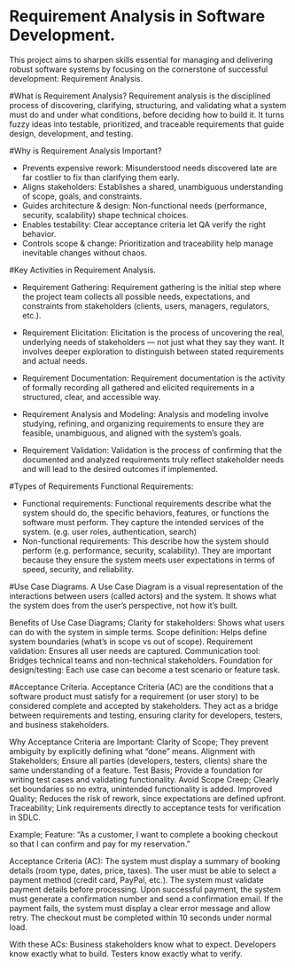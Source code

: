 # Requirement Analysis in Software Development.
This project aims to sharpen skills essential for managing and delivering robust software systems by focusing on the cornerstone of successful development: Requirement Analysis.

#What is Requirement Analysis?
Requirement analysis is the disciplined process of discovering, clarifying, structuring, and validating what a system must do and under what conditions, before deciding how to build it. It turns fuzzy ideas into testable, prioritized, and traceable requirements that guide design, development, and testing.

#Why is Requirement Analysis Important?
- Prevents expensive rework: Misunderstood needs discovered late are far costlier to fix than clarifying them early.
- Aligns stakeholders: Establishes a shared, unambiguous understanding of scope, goals, and constraints.
- Guides architecture & design: Non-functional needs (performance, security, scalability) shape technical choices.
- Enables testability: Clear acceptance criteria let QA verify the right behavior.
- Controls scope & change: Prioritization and traceability help manage inevitable changes without chaos.

#Key Activities in Requirement Analysis.
- Requirement Gathering: Requirement gathering is the initial step where the project team collects all possible needs, expectations, and constraints from stakeholders (clients, users, managers, regulators, etc.).
  
- Requirement Elicitation: Elicitation is the process of uncovering the real, underlying needs of stakeholders — not just what they say they want. It involves deeper exploration to distinguish between stated requirements and actual needs.
  
- Requirement Documentation: Requirement documentation is the activity of formally recording all gathered and elicited requirements in a structured, clear, and accessible way.

- Requirement Analysis and Modeling: Analysis and modeling involve studying, refining, and organizing requirements to ensure they are feasible, unambiguous, and aligned with the system’s goals.

- Requirement Validation: Validation is the process of confirming that the documented and analyzed requirements truly reflect stakeholder needs and will lead to the desired outcomes if implemented.

#Types of Requirements
Functional Requirements: 

- Functional requirements: Functional requirements describe what the system should do, the specific behaviors, features, or functions the software must perform. They capture the intended services of the system. (e.g. user roles, authentication, search) 
- Non-functional requirements: This describe how the system should perform (e.g. performance, security, scalability). They are important because they ensure the system meets user expectations in terms of speed, security, and reliability.

#Use Case Diagrams.
A Use Case Diagram is a visual representation of the interactions between users (called actors) and the system. It shows what the system does from the user’s perspective, not how it’s built.

Benefits of Use Case Diagrams;
Clarity for stakeholders: Shows what users can do with the system in simple terms.
Scope definition: Helps define system boundaries (what’s in scope vs out of scope).
Requirement validation: Ensures all user needs are captured.
Communication tool: Bridges technical teams and non-technical stakeholders.
Foundation for design/testing: Each use case can become a test scenario or feature task.

#Acceptance Criteria.
Acceptance Criteria (AC) are the conditions that a software product must satisfy for a requirement (or user story) to be considered complete and accepted by stakeholders. They act as a bridge between requirements and testing, ensuring clarity for developers, testers, and business stakeholders.

Why Acceptance Criteria are Important:
Clarity of Scope; They prevent ambiguity by explicitly defining what “done” means.
Alignment with Stakeholders; Ensure all parties (developers, testers, clients) share the same understanding of a feature.
Test Basis; Provide a foundation for writing test cases and validating functionality.
Avoid Scope Creep; Clearly set boundaries so no extra, unintended functionality is added.
Improved Quality; Reduces the risk of rework, since expectations are defined upfront.
Traceability; Link requirements directly to acceptance tests for verification in SDLC.

Example;
Feature: “As a customer, I want to complete a booking checkout so that I can confirm and pay for my reservation.”

Acceptance Criteria (AC):
The system must display a summary of booking details (room type, dates, price, taxes).
The user must be able to select a payment method (credit card, PayPal, etc.).
The system must validate payment details before processing.
Upon successful payment, the system must generate a confirmation number and send a confirmation email.
If the payment fails, the system must display a clear error message and allow retry.
The checkout must be completed within 10 seconds under normal load.

With these ACs:
Business stakeholders know what to expect.
Developers know exactly what to build.
Testers know exactly what to verify.

